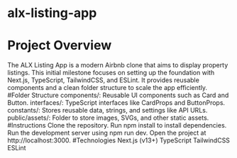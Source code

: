 # alx-listing-app
# Project Overview
The ALX Listing App is a modern Airbnb clone that aims to display property listings. This initial milestone focuses on setting up the foundation with Next.js, TypeScript, TailwindCSS, and ESLint. It provides reusable components and a clean folder structure to scale the app efficiently.
#Folder Structure
components/: Reusable UI components such as Card and Button.
interfaces/: TypeScript interfaces like CardProps and ButtonProps.
constants/: Stores reusable data, strings, and settings like API URLs.
public/assets/: Folder to store images, SVGs, and other static assets.
#Instructions
Clone the repository.
Run npm install to install dependencies.
Run the development server using npm run dev.
Open the project at http://localhost:3000.
#Technologies
Next.js (v13+)
TypeScript
TailwindCSS
ESLint

